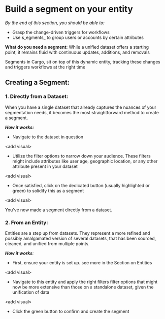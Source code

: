 # Build a segment on your entity

_By the end of this section, you should be able to:_

* Grasp the change-driven triggers for workflows
* Use s_egments_ to group users or accounts by certain attributes



**What do you need a segment:** While a unified dataset offers a starting point, it remains fluid with continuous updates, additions, and removals

Segments in Cargo, sit on top of this dynamic entity, tracking these changes and triggers workflows at the right time



## **Creating a Segment:**

### **1. Directly from a Dataset:**&#x20;

When you have a single dataset that already captures the nuances of your segmentation needs, it becomes the most straightforward method to create a segment.

_**How it works:**_

* Navigate to the dataset in question

\<add visual>

* Utilize the filter options to narrow down your audience. These filters might include attributes like user age, geographic location, or any other attribute present in your dataset&#x20;

\<add visual>

* Once satisfied, click on the dedicated button (usually highlighted or green) to solidify this as a segment

\<add visual>

You've now made a segment directly from a dataset.

### **2. From an Entity:**&#x20;

Entities are a step up from datasets. They represent a more refined and possibly amalgamated version of several datasets, that has been sourced, cleaned, and unified from multiple points.

_**How it works**:_

* First, ensure your entity is set up. see more in the Section on Entities&#x20;

\<add visual>

* Navigate to this entity and apply the right filters filter options that might now be more extensive than those on a standalone dataset, given the unification of data&#x20;

\<add visual>

* Click the green button to confirm and create the segment



